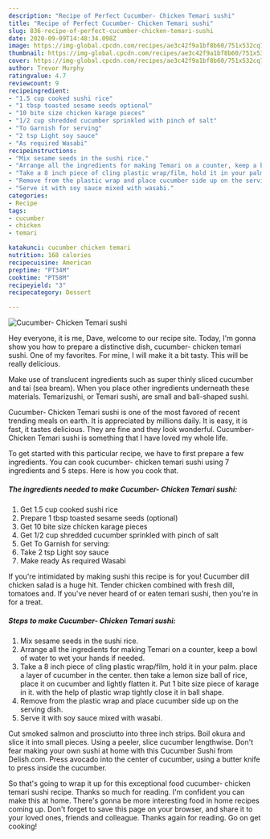 ```yaml
---
description: "Recipe of Perfect Cucumber- Chicken Temari sushi"
title: "Recipe of Perfect Cucumber- Chicken Temari sushi"
slug: 836-recipe-of-perfect-cucumber-chicken-temari-sushi
date: 2020-09-09T14:48:34.098Z
image: https://img-global.cpcdn.com/recipes/ae3c42f9a1bf8b60/751x532cq70/cucumber-chicken-temari-sushi-recipe-main-photo.jpg
thumbnail: https://img-global.cpcdn.com/recipes/ae3c42f9a1bf8b60/751x532cq70/cucumber-chicken-temari-sushi-recipe-main-photo.jpg
cover: https://img-global.cpcdn.com/recipes/ae3c42f9a1bf8b60/751x532cq70/cucumber-chicken-temari-sushi-recipe-main-photo.jpg
author: Trevor Murphy
ratingvalue: 4.7
reviewcount: 9
recipeingredient:
- "1.5 cup cooked sushi rice"
- "1 tbsp toasted sesame seeds optional"
- "10 bite size chicken karage pieces"
- "1/2 cup shredded cucumber sprinkled with pinch of salt"
- "To Garnish for serving"
- "2 tsp Light soy sauce"
- "As required Wasabi"
recipeinstructions:
- "Mix sesame seeds in the sushi rice."
- "Arrange all the ingredients for making Temari on a counter, keep a bowl of water to wet your hands if needed."
- "Take a 8 inch piece of cling plastic wrap/film, hold it in your palm. place a layer of cucumber in the center. then take a lemon size ball of rice, place it on cucumber and lightly flatten it. Put 1 bite size piece of karage in it. with the help of plastic wrap tightly close it in ball shape."
- "Remove from the plastic wrap and place cucumber side up on the serving dish."
- "Serve it with soy sauce mixed with wasabi."
categories:
- Recipe
tags:
- cucumber
- chicken
- temari

katakunci: cucumber chicken temari 
nutrition: 168 calories
recipecuisine: American
preptime: "PT34M"
cooktime: "PT58M"
recipeyield: "3"
recipecategory: Dessert

---
```



![Cucumber- Chicken Temari sushi](https://img-global.cpcdn.com/recipes/ae3c42f9a1bf8b60/751x532cq70/cucumber-chicken-temari-sushi-recipe-main-photo.jpg)

Hey everyone, it is me, Dave, welcome to our recipe site. Today, I'm gonna show you how to prepare a distinctive dish, cucumber- chicken temari sushi. One of my favorites. For mine, I will make it a bit tasty. This will be really delicious.

Make use of translucent ingredients such as super thinly sliced cucumber and tai (sea bream). When you place other ingredients underneath these materials. Temarizushi, or Temari sushi, are small and ball-shaped sushi.

Cucumber- Chicken Temari sushi is one of the most favored of recent trending meals on earth. It is appreciated by millions daily. It is easy, it is fast, it tastes delicious. They are fine and they look wonderful. Cucumber- Chicken Temari sushi is something that I have loved my whole life.


To get started with this particular recipe, we have to first prepare a few ingredients. You can cook cucumber- chicken temari sushi using 7 ingredients and 5 steps. Here is how you cook that.

<!--inarticleads1-->

##### The ingredients needed to make Cucumber- Chicken Temari sushi:

1. Get 1.5 cup cooked sushi rice
1. Prepare 1 tbsp toasted sesame seeds (optional)
1. Get 10 bite size chicken karage pieces
1. Get 1/2 cup shredded cucumber sprinkled with pinch of salt
1. Get To Garnish for serving:
1. Take 2 tsp Light soy sauce
1. Make ready As required Wasabi


If you&#39;re intimidated by making sushi this recipe is for you! Cucumber dill chicken salad is a huge hit. Tender chicken combined with fresh dill, tomatoes and. If you&#39;ve never heard of or eaten temari sushi, then you&#39;re in for a treat. 

<!--inarticleads2-->

##### Steps to make Cucumber- Chicken Temari sushi:

1. Mix sesame seeds in the sushi rice.
1. Arrange all the ingredients for making Temari on a counter, keep a bowl of water to wet your hands if needed.
1. Take a 8 inch piece of cling plastic wrap/film, hold it in your palm. place a layer of cucumber in the center. then take a lemon size ball of rice, place it on cucumber and lightly flatten it. Put 1 bite size piece of karage in it. with the help of plastic wrap tightly close it in ball shape.
1. Remove from the plastic wrap and place cucumber side up on the serving dish.
1. Serve it with soy sauce mixed with wasabi.


Cut smoked salmon and prosciutto into three inch strips. Boil okura and slice it into small pieces. Using a peeler, slice cucumber lengthwise. Don&#39;t fear making your own sushi at home with this Cucumber Sushi from Delish.com. Press avocado into the center of cucumber, using a butter knife to press inside the cucumber. 

So that's going to wrap it up for this exceptional food cucumber- chicken temari sushi recipe. Thanks so much for reading. I'm confident you can make this at home. There's gonna be more interesting food in home recipes coming up. Don't forget to save this page on your browser, and share it to your loved ones, friends and colleague. Thanks again for reading. Go on get cooking!
